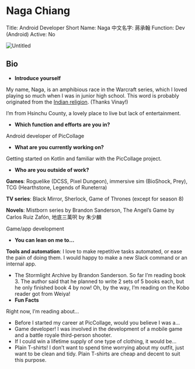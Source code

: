 # Naga Chiang

Title: Android Developer
Short Name: Naga
中文名字: 蔣承翰
Function: Dev (Android)
Active: No

![Untitled](Naga%20Chiang%203e6fe20db5564f5f8832dfb9438155d8/Untitled.jpeg)

## Bio

- **Introduce yourself**

My name, Naga, is an amphibious race in the Warcraft series, which I loved playing so much when I was in junior high school. This word is probably originated from the [Indian religion](https://en.wikipedia.org/wiki/N%C4%81ga). (Thanks Vinay!)

I’m from Hsinchu County, a lovely place to live but lack of entertainment.

- **Which function and efforts are you in?**

Android developer of PicCollage

- **What are you currently working on?**

Getting started on Kotlin and familiar with the PicCollage project.

- **Who are you outside of work?**

**Games**: Roguelike (DCSS, Pixel Dungeon), immersive sim (BioShock, Prey), TCG (Hearthstone, Legends of Runeterra)

**TV series**: Black Mirror, Sherlock, Game of Thrones (except for season 8)

**Novels**: Mistborn series by Brandon Sanderson, The Angel’s Game by Carlos Ruiz Zafón, 地底三萬呎 by 朱少麟

Game/app development

- **You can lean on me to…**

**Tools and automation**: I love to make repetitive tasks automated, or ease the pain of doing them. I would happy to make a new Slack command or an internal app.

- The Stormlight Archive by Brandon Sanderson. So far I’m reading book 3. The author said that he planned to write 2 sets of 5 books each, but he only finished book 4 by now! Oh, by the way, I’m reading on the Kobo reader got from Weiya!
- **Fun Facts**

Right now, I’m reading about…

- Before I started my career at PicCollage, would you believe I was a…
- Game developer! I was involved in the development of a mobile game and a battle royale third-person shooter.
- If I could win a lifetime supply of one type of clothing, it would be…
- Plain T-shirts! I don’t want to spend time worrying about my outfit, just want to be clean and tidy. Plain T-shirts are cheap and decent to suit this purpose.